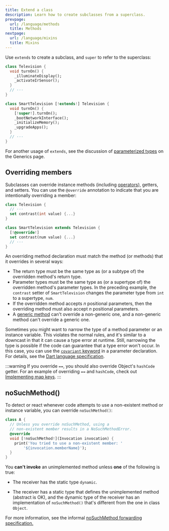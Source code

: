 ```yaml
---
title: Extend a class
description: Learn how to create subclasses from a superclass.
prevpage:
  url: /language/methods
  title: Methods
nextpage:
  url: /language/mixins
  title: Mixins
---
```


Use `extends` to create a subclass, and `super` to refer to the
superclass:

<?code-excerpt "misc/lib/language_tour/classes/extends.dart (smart-tv)" replace="/extends|super/[!$&!]/g"?>
```dart
class Television {
  void turnOn() {
    _illuminateDisplay();
    _activateIrSensor();
  }
  // ···
}

class SmartTelevision [!extends!] Television {
  void turnOn() {
    [!super!].turnOn();
    _bootNetworkInterface();
    _initializeMemory();
    _upgradeApps();
  }
  // ···
}
```

For another usage of `extends`, see the discussion of
[parameterized types][] on the Generics page.

## Overriding members

Subclasses can override instance methods (including [operators][]),
getters, and setters.
You can use the `@override` annotation to indicate that you are
intentionally overriding a member:

<?code-excerpt "misc/lib/language_tour/metadata/television.dart (override)" replace="/@override/[!$&!]/g"?>
```dart
class Television {
  // ···
  set contrast(int value) {...}
}

class SmartTelevision extends Television {
  [!@override!]
  set contrast(num value) {...}
  // ···
}
```

An overriding method declaration must match
the method (or methods) that it overrides in several ways:

* The return type must be the same type as (or a subtype of)
  the overridden method's return type.
* Parameter types must be the same type as (or a supertype of)
  the overridden method's parameter types.
  In the preceding example, the `contrast` setter of `SmartTelevision`
  changes the parameter type from `int` to a supertype, `num`.
* If the overridden method accepts _n_ positional parameters,
  then the overriding method must also accept _n_ positional parameters.
* A [generic method][] can't override a non-generic one,
  and a non-generic method can't override a generic one.

Sometimes you might want to narrow the type of
a method parameter or an instance variable.
This violates the normal rules, and
it's similar to a downcast in that it can cause a type error at runtime.
Still, narrowing the type is possible
if the code can guarantee that a type error won't occur.
In this case, you can use the
[`covariant` keyword](/deprecated/sound-problems#the-covariant-keyword)
in a parameter declaration.
For details, see the
[Dart language specification][].

:::warning
If you override `==`, you should also override Object's `hashCode` getter.
For an example of overriding `==` and `hashCode`, check out
[Implementing map keys](/libraries/dart-core#implementing-map-keys).
:::

## noSuchMethod()

To detect or react whenever code attempts to use a non-existent method or
instance variable, you can override `noSuchMethod()`:

<?code-excerpt "misc/lib/language_tour/classes/no_such_method.dart (no-such-method-impl)" replace="/noSuchMethod(?!,)/[!$&!]/g"?>
```dart
class A {
  // Unless you override noSuchMethod, using a
  // non-existent member results in a NoSuchMethodError.
  @override
  void [!noSuchMethod!](Invocation invocation) {
    print('You tried to use a non-existent member: '
        '${invocation.memberName}');
  }
}
```

You **can't invoke** an unimplemented method unless
**one** of the following is true:

* The receiver has the static type `dynamic`.

* The receiver has a static type that
defines the unimplemented method (abstract is OK),
and the dynamic type of the receiver has an implementation of `noSuchMethod()`
that's different from the one in class `Object`.

For more information, see the informal
[noSuchMethod forwarding specification.]({{site.repo.dart.lang}}/blob/main/archive/feature-specifications/nosuchmethod-forwarding.md)

[parameterized types]: /language/generics#restricting-the-parameterized-type
[operators]: /language/methods#operators
[generic method]: /language/generics#using-generic-methods
[Dart language specification]: /resources/language/spec
